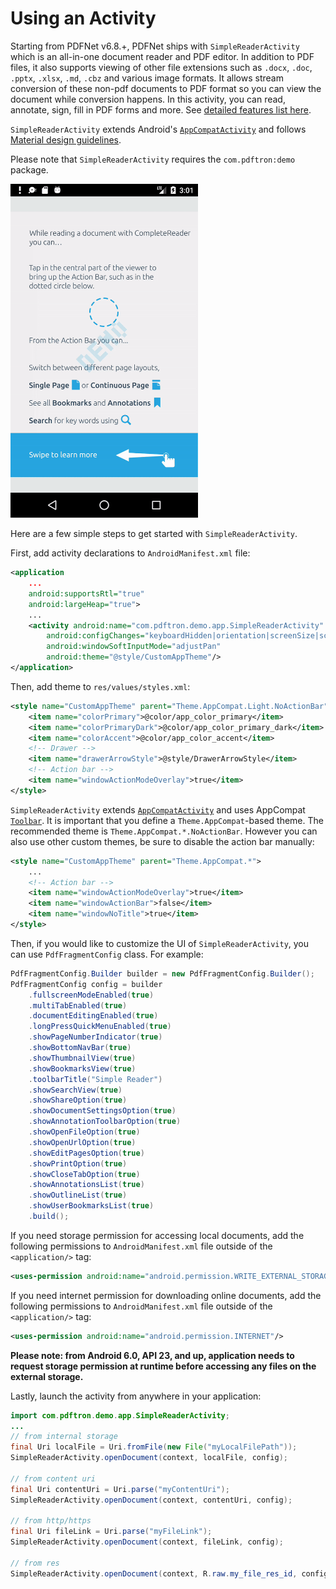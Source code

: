 # Using an Activity

Starting from PDFNet v6.8.+, PDFNet ships with `SimpleReaderActivity` which is an all-in-one document reader and PDF editor. In addition to PDF files, it also supports viewing of other file extensions such as `.docx`, `.doc`, `.pptx`, `.xlsx`, `.md`, `.cbz` and various image formats. It allows stream conversion of these non-pdf documents to PDF format so you can view the document while conversion happens. In this activity, you can read, annotate, sign, fill in PDF forms and more. See [detailed features list here](/android/guides/getting-started#completereader-app).

`SimpleReaderActivity` extends Android's [`AppCompatActivity`](https://developer.android.com/reference/android/support/v7/app/AppCompatActivity.html) and follows [Material design guidelines](https://material.io/guidelines/).

Please note that `SimpleReaderActivity` requires the `com.pdftron:demo` package.

<img alt='Host Fragment' src ="https://raw.githubusercontent.com/sgong-pdftron/stranger-docs/master/android/guides/getting-started/gif/host-fragment.gif" width='300'/>

Here are a few simple steps to get started with `SimpleReaderActivity`.

First, add activity declarations to `AndroidManifest.xml` file:

```xml
<application
    ...
    android:supportsRtl="true"
    android:largeHeap="true">
    ...
    <activity android:name="com.pdftron.demo.app.SimpleReaderActivity"
        android:configChanges="keyboardHidden|orientation|screenSize|screenLayout|smallestScreenSize"
        android:windowSoftInputMode="adjustPan"
        android:theme="@style/CustomAppTheme"/>
</application>
```

Then, add theme to `res/values/styles.xml`:

```xml
<style name="CustomAppTheme" parent="Theme.AppCompat.Light.NoActionBar">
    <item name="colorPrimary">@color/app_color_primary</item>
    <item name="colorPrimaryDark">@color/app_color_primary_dark</item>
    <item name="colorAccent">@color/app_color_accent</item>
    <!-- Drawer -->
    <item name="drawerArrowStyle">@style/DrawerArrowStyle</item>
    <!-- Action bar -->
    <item name="windowActionModeOverlay">true</item>
</style>
```

`SimpleReaderActivity` extends [`AppCompatActivity`](https://developer.android.com/reference/android/support/v7/app/AppCompatActivity.html) and uses AppCompat [`Toolbar`](https://developer.android.com/reference/android/support/v7/widget/Toolbar.html). It is important that you define a `Theme.AppCompat`-based theme. The recommended theme is `Theme.AppCompat.*.NoActionBar`. However you can also use other custom themes, be sure to disable the action bar manually:

```xml
<style name="CustomAppTheme" parent="Theme.AppCompat.*">
    ...
    <!-- Action bar -->
    <item name="windowActionModeOverlay">true</item>
    <item name="windowActionBar">false</item>
    <item name="windowNoTitle">true</item>
</style>
```

Then, if you would like to customize the UI of `SimpleReaderActivity`, you can use `PdfFragmentConfig` class. For example:

```java
PdfFragmentConfig.Builder builder = new PdfFragmentConfig.Builder();
PdfFragmentConfig config = builder
    .fullscreenModeEnabled(true)
    .multiTabEnabled(true)
    .documentEditingEnabled(true)
    .longPressQuickMenuEnabled(true)
    .showPageNumberIndicator(true)
    .showBottomNavBar(true)
    .showThumbnailView(true)
    .showBookmarksView(true)
    .toolbarTitle("Simple Reader")
    .showSearchView(true)
    .showShareOption(true)
    .showDocumentSettingsOption(true)
    .showAnnotationToolbarOption(true)
    .showOpenFileOption(true)
    .showOpenUrlOption(true)
    .showEditPagesOption(true)
    .showPrintOption(true)
    .showCloseTabOption(true)
    .showAnnotationsList(true)
    .showOutlineList(true)
    .showUserBookmarksList(true)
    .build();
```

If you need storage permission for accessing local documents, add the following permissions to `AndroidManifest.xml` file outside of the `<application/>` tag:

```xml
<uses-permission android:name="android.permission.WRITE_EXTERNAL_STORAGE" />
```

If you need internet permission for downloading online documents, add the following permissions to `AndroidManifest.xml` file outside of the `<application/>` tag:

```xml
<uses-permission android:name="android.permission.INTERNET"/>
```

**Please note: from Android 6.0, API 23, and up, application needs to request storage permission at runtime before accessing any files on the external storage.**

Lastly, launch the activity from anywhere in your application:

```java
import com.pdftron.demo.app.SimpleReaderActivity;
...
// from internal storage
final Uri localFile = Uri.fromFile(new File("myLocalFilePath"));
SimpleReaderActivity.openDocument(context, localFile, config);

// from content uri
final Uri contentUri = Uri.parse("myContentUri");
SimpleReaderActivity.openDocument(context, contentUri, config);

// from http/https
final Uri fileLink = Uri.parse("myFileLink");
SimpleReaderActivity.openDocument(context, fileLink, config);

// from res
SimpleReaderActivity.openDocument(context, R.raw.my_file_res_id, config);
```
